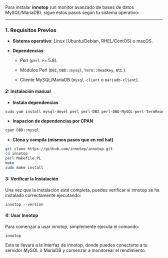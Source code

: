 Para instalar **innotop** (un monitor avanzado de bases de datos MySQL/MariaDB), sigue estos pasos según tu sistema operativo:

---

### **1. Requisitos Previos**

- **Sistema operativo**: Linux (Ubuntu/Debian, RHEL/CentOS) o macOS.
    
- **Dependencias**:
    
    - Perl (`perl` >= 5.8).
        
    - Módulos Perl (`DBI`, `DBD::mysql`, `Term::ReadKey`, etc.).
        
    - Cliente MySQL/MariaDB (`mysql-client` o `mariadb-client`).

#### **2: Instalación manual**

- **Instala dependencias**
```bash 
sudo yum install mysql-devel perl perl-DBI perl-DBD-MySQL perl-TermReadKey git
```
- **Inapacion de dependencias por CPAN**
```bash
cpan DBD::mysql 
```
- **Clona y compila (mismos pasos que en red hat)**
```bash
git clone https://github.com/innotop/innotop.git
cd innotop
perl Makefile.PL
make
sudo make install
```
#### **3: Verificar la Instalación**

Una vez que la instalación esté completa, puedes verificar si innotop se ha instalado correctamente ejecutando:

`innotop --version`

#### **4: Usar Innotop**

Para comenzar a usar innotop, simplemente ejecuta el comando:

`innotop`

Esto te llevará a la interfaz de innotop, donde puedes conectarte a tu servidor MySQL o MariaDB y comenzar a monitorear el rendimiento.

